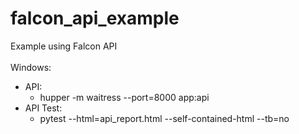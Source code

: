 # falcon_api_example
Example using Falcon API<br />
<br />
Windows:<br />
- API:<br />
   - hupper -m waitress --port=8000 app:api<br />
- API Test:<br />
  - pytest --html=api_report.html --self-contained-html --tb=no<br />